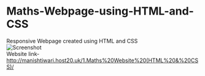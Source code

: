 # Maths-Webpage-using-HTML-and-CSS
Responsive Webpage created using HTML and CSS  
![Screenshot](https://user-images.githubusercontent.com/69393822/121828326-e1e9cf00-ccdc-11eb-9a01-331cad32e4d5.PNG)  
Website link- http://manishtiwari.host20.uk/1.Maths%20Website%20(HTML%20&%20CSS)/
